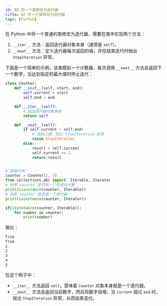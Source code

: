 ```yaml
---
id: 02-将一个类修改为迭代器
title: 02-将一个类修改为迭代器
tags: [Python]
---
```


在 Python 中将一个普通的类修改为迭代器，需要在类中实现两个方法：

1. `__iter__` 方法：返回迭代器对象本身（通常是 `self`）。
2. `__next__` 方法：定义迭代器每次返回的值，并在结束迭代时抛出 `StopIteration` 异常。

下面是一个简单的示例，该类模拟一个计数器，每次调用 `__next__` 方法会返回下一个数字，当达到指定的最大值时停止迭代：

```python
class Counter:
    def __init__(self, start, end):
        self.current = start
        self.end = end

    def __iter__(self):
        # 返回迭代器对象本身
        return self

    def __next__(self):
        if self.current > self.end:
            # 达到上限，抛出 StopIteration 异常
            raise StopIteration
        else:
            result = self.current
            self.current += 1
            return result


# 使用示例
counter = Counter(1, 5)
from collections.abc import  Iterable, Iterator
# 判断 counter 是否是一个可迭代对象
print(isinstance(counter, Iterable))
# 判断 counter 是否是一个迭代器
print(isinstance(counter, Iterator))

if(isinstance(counter, Iterable)):
    for number in counter:
        print(number)
```

输出：

```bash
True
True
1
2
3
4
5
```

在这个例子中：

- `__iter__` 方法返回 `self`，意味着 `Counter` 对象本身就是一个迭代器。
- `__next__` 方法会返回当前数字，然后将数字自增。当 `current`  超过 `end` 时，抛出 `StopIteration` 异常，从而结束迭代。

